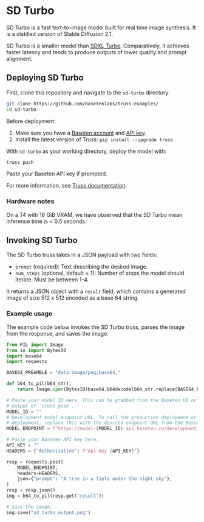 # SD Turbo

SD Turbo is a fast text-to-image model built for real time image synthesis. It is a distilled version of Stable Diffusion 2.1.

SD Turbo is a smaller model than [SDXL Turbo](https://github.com/basetenlabs/truss-examples/tree/main/stable-diffusion/sdxl-turbo). Comparatively, it achieves faster latency and tends to produce outputs of lower quality and prompt alignment.

## Deploying SD Turbo

First, clone this repository and navigate to the `sd-turbo` directory:

```sh
git clone https://github.com/basetenlabs/truss-examples/
cd sd-turbo
```

Before deployment:

1. Make sure you have a [Baseten account](https://app.baseten.co/signup) and [API key](https://app.baseten.co/settings/account/api_keys).
2. Install the latest version of Truss: `pip install --upgrade truss`

With `sd-turbo` as your working directory, deploy the model with:

```sh
truss push
```

Paste your Baseten API key if prompted.

For more information, see [Truss documentation](https://truss.baseten.co).

### Hardware notes

On a T4 with 16 GiB VRAM, we have observed that the SD Turbo mean inference time is < 0.5 seconds.

## Invoking SD Turbo

The SD Turbo truss takes in a JSON payload with two fields:
- `prompt` (required): Text describing the desired image.
- `num_steps` (optional, default = 1): Number of steps the model should iterate. Must be between 1-4.

It returns a JSON object with a `result` field, which contains a generated image of size 512 x 512 encoded as a base 64 string.

### Example usage

The example code below invokes the SD Turbo truss, parses the image from the response, and saves the image.

```python
from PIL import Image
from io import BytesIO
import base64
import requests

BASE64_PREAMBLE = "data:image/png;base64,"

def b64_to_pil(b64_str):
    return Image.open(BytesIO(base64.b64decode(b64_str.replace(BASE64_PREAMBLE, ""))))

# Paste your model ID here. This can be grabbed from the Baseten UI or from the
# output of `truss push`.
MODEL_ID = ""
# Development model endpoint URL. To call the production deployment or another
# deployment, replace this with the desired endpoint URL from the Baseten UI.
MODEL_ENDPOINT = f"https://model-{MODEL_ID}.api.baseten.co/development/predict"

# Paste your Baseten API key here.
API_KEY = ""
HEADERS = {"Authorization": f"Api-Key {API_KEY}"}

resp = requests.post(
    MODEL_ENDPOINT,
    headers=HEADERS,
    json={"prompt": "A tree in a field under the night sky"},
)
resp = resp.json()
img = b64_to_pil(resp.get("result"))

# Save the image.
img.save("sd_turbo_output.png")
```
